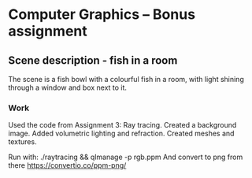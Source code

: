 # Computer Graphics – Bonus assignment

## Scene description - fish in a room
The scene is a fish bowl with a colourful fish in a room,
with light shining through a window and box next to it.

### Work
Used the code from Assignment 3: Ray tracing.
Created a background image.
Added volumetric lighting and refraction.
Created meshes and textures.

Run with: 
./raytracing && qlmanage -p rgb.ppm
And convert to png from there https://convertio.co/ppm-png/ 